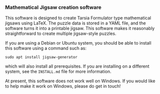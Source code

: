 ### Mathematical Jigsaw creation software

This software is designed to create Tarsia Formulator type
mathematical jigsaws using LaTeX.  The puzzle data is stored in a YAML
file, and the software turns it into a printable jigsaw.  This
software makes it reasonably straightforward to create multiple
jigsaw-style puzzles.

If you are using a Debian or Ubuntu system, you should be able to
install this software using a command such as:

```
sudo apt install jigsaw-generator
```

which will also install all prerequisites.  If you are installing on a
different system, see the `INSTALL.md` file for more information.

At present, this software does not work well on Windows.  If you would
like to help make it work on Windows, please do get in touch!

